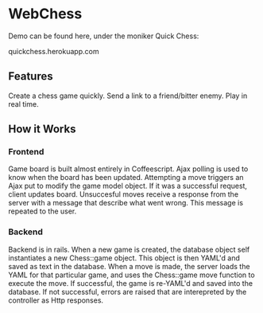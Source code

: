 # WebChess #

Demo can be found here, under the moniker Quick Chess:

quickchess.herokuapp.com

## Features ##

Create a chess game quickly. Send a link to a friend/bitter enemy. Play in real time.

## How it Works ##

### Frontend ###

Game board is built almost entirely in Coffeescript. Ajax polling is used to know when the board has been updated. Attempting a move triggers an Ajax put to modify the game model object. If it was a successful request, client updates board. Unsuccesful moves receive a response from the server with a message that describe what went wrong. This message is repeated to the user.

### Backend ###

Backend is in rails. When a new game is created, the database object self instantiates a new Chess::game object. This object is then YAML'd and saved as text in the database. When a move is made, the server loads the YAML for that particular game, and uses the Chess::game move function to execute the move. If successful, the game is re-YAML'd and saved into the database. If not successful, errors are raised that are interepreted by the controller as Http responses.